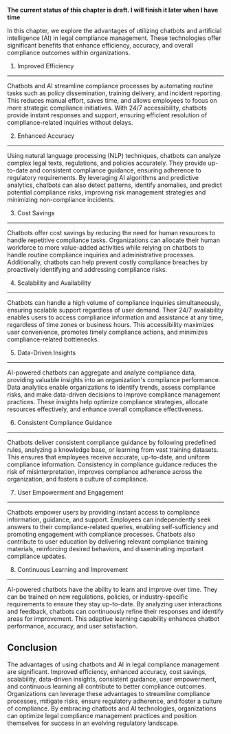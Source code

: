**The current status of this chapter is draft. I will finish it later when I have time**

In this chapter, we explore the advantages of utilizing chatbots and artificial intelligence (AI) in legal compliance management. These technologies offer significant benefits that enhance efficiency, accuracy, and overall compliance outcomes within organizations.

1. Improved Efficiency
----------------------

Chatbots and AI streamline compliance processes by automating routine tasks such as policy dissemination, training delivery, and incident reporting. This reduces manual effort, saves time, and allows employees to focus on more strategic compliance initiatives. With 24/7 accessibility, chatbots provide instant responses and support, ensuring efficient resolution of compliance-related inquiries without delays.

2. Enhanced Accuracy
--------------------

Using natural language processing (NLP) techniques, chatbots can analyze complex legal texts, regulations, and policies accurately. They provide up-to-date and consistent compliance guidance, ensuring adherence to regulatory requirements. By leveraging AI algorithms and predictive analytics, chatbots can also detect patterns, identify anomalies, and predict potential compliance risks, improving risk management strategies and minimizing non-compliance incidents.

3. Cost Savings
---------------

Chatbots offer cost savings by reducing the need for human resources to handle repetitive compliance tasks. Organizations can allocate their human workforce to more value-added activities while relying on chatbots to handle routine compliance inquiries and administrative processes. Additionally, chatbots can help prevent costly compliance breaches by proactively identifying and addressing compliance risks.

4. Scalability and Availability
-------------------------------

Chatbots can handle a high volume of compliance inquiries simultaneously, ensuring scalable support regardless of user demand. Their 24/7 availability enables users to access compliance information and assistance at any time, regardless of time zones or business hours. This accessibility maximizes user convenience, promotes timely compliance actions, and minimizes compliance-related bottlenecks.

5. Data-Driven Insights
-----------------------

AI-powered chatbots can aggregate and analyze compliance data, providing valuable insights into an organization's compliance performance. Data analytics enable organizations to identify trends, assess compliance risks, and make data-driven decisions to improve compliance management practices. These insights help optimize compliance strategies, allocate resources effectively, and enhance overall compliance effectiveness.

6. Consistent Compliance Guidance
---------------------------------

Chatbots deliver consistent compliance guidance by following predefined rules, analyzing a knowledge base, or learning from vast training datasets. This ensures that employees receive accurate, up-to-date, and uniform compliance information. Consistency in compliance guidance reduces the risk of misinterpretation, improves compliance adherence across the organization, and fosters a culture of compliance.

7. User Empowerment and Engagement
----------------------------------

Chatbots empower users by providing instant access to compliance information, guidance, and support. Employees can independently seek answers to their compliance-related queries, enabling self-sufficiency and promoting engagement with compliance processes. Chatbots also contribute to user education by delivering relevant compliance training materials, reinforcing desired behaviors, and disseminating important compliance updates.

8. Continuous Learning and Improvement
--------------------------------------

AI-powered chatbots have the ability to learn and improve over time. They can be trained on new regulations, policies, or industry-specific requirements to ensure they stay up-to-date. By analyzing user interactions and feedback, chatbots can continuously refine their responses and identify areas for improvement. This adaptive learning capability enhances chatbot performance, accuracy, and user satisfaction.

Conclusion
----------

The advantages of using chatbots and AI in legal compliance management are significant. Improved efficiency, enhanced accuracy, cost savings, scalability, data-driven insights, consistent guidance, user empowerment, and continuous learning all contribute to better compliance outcomes. Organizations can leverage these advantages to streamline compliance processes, mitigate risks, ensure regulatory adherence, and foster a culture of compliance. By embracing chatbots and AI technologies, organizations can optimize legal compliance management practices and position themselves for success in an evolving regulatory landscape.
